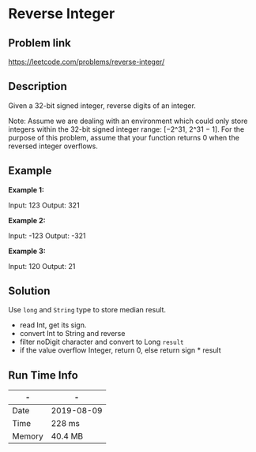 # Reverse Integer

## Problem link
https://leetcode.com/problems/reverse-integer/

## Description 

Given a 32-bit signed integer, reverse digits of an integer.

Note: Assume we are dealing with an environment which could only store integers within the 32-bit signed integer 
range: [−2^31,  2^31 − 1]. For the purpose of this problem, assume that your function returns 0 when the reversed integer overflows.

## Example

**Example 1:**

Input: 123
Output: 321

**Example 2:**

Input: -123
Output: -321

**Example 3:**

Input: 120
Output: 21

## Solution

Use `long` and `String` type to store median result.

- read Int, get its sign.
- convert Int to String and reverse
- filter noDigit character and convert to Long `result`
- if the value overflow Integer, return 0, else return sign * result 

## Run Time Info

\- | \-
------------ | -------------
Date | 2019-08-09
Time | 	228 ms
Memory |  40.4 MB	

